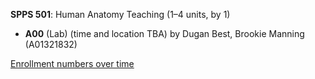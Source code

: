 **SPPS 501**: Human Anatomy Teaching (1–4 units, by 1)

- **A00** (Lab) (time and location TBA) by Dugan Best, Brookie Manning (A01321832)

[Enrollment numbers over time](./SPPS501.tsv)
